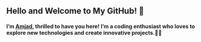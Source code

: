 ## Hello and Welcome to My GitHub! 👋

<!--
**Amjad-elahi/Amjad-elahi** is a ✨ _special_ ✨ repository because its `README.md` (this file) appears on your GitHub profile.

Here are some ideas to get you started:

- 🔭 I’m currently working on ...
- 🌱 I’m currently learning ...
- 👯 I’m looking to collaborate on ...
- 🤔 I’m looking for help with ...
- 💬 Ask me about ...
- 📫 How to reach me: ...
- 😄 Pronouns: ...
- ⚡ Fun fact: ...
-->
#### I’m [Amjad](https://bind.link/@amjad-elahi), thrilled to have you here! I’m a coding enthusiast who loves to explore new technologies and create innovative projects.👩‍💻

<!--
##### Thanks for visiting my profile!
-->
